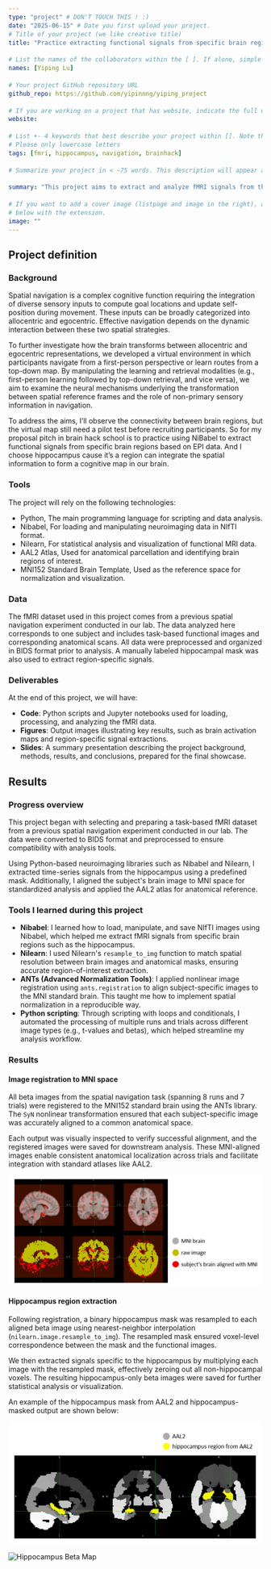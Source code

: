 ```yaml
---
type: "project" # DON'T TOUCH THIS ! :)
date: "2025-06-15" # Date you first upload your project.
# Title of your project (we like creative title)
title: "Practice extracting functional signals from specific brain region"

# List the names of the collaborators within the [ ]. If alone, simple put your name within []
names: [Yiping Lu]

# Your project GitHub repository URL
github_repo: https://github.com/yipinnng/yiping_project

# If you are working on a project that has website, indicate the full url including "https://" below or leave it empty.
website:

# List +- 4 keywords that best describe your project within []. Note that the project summary also involves a number of key words. Those are listed on top of the [github repository](https://github.com/PSY6983-2021/project_template), click `manage topics`.
# Please only lowercase letters
tags: [fmri, hippocampus, navigation, brainhack]

# Summarize your project in < ~75 words. This description will appear at the top of your page and on the list page with other projects..

summary: "This project aims to extract and analyze fMRI signals from the hippocampus during spatial navigation, using a reproducible workflow based on open tools and data formats."

# If you want to add a cover image (listpage and image in the right), add it to your directory and indicate the name
# below with the extension.
image: ""
---
```

<!-- This is an html comment and this won't appear in the rendered page. You are now editing the "content" area, the core of your description. Everything that you can do in markdown is allowed below. We added a couple of comments to guide your through documenting your progress. -->

## Project definition

### Background

Spatial navigation is a complex cognitive function requiring the integration of diverse sensory inputs to compute goal locations and update self-position during movement. These inputs can be broadly categorized into allocentric and egocentric. Effective navigation depends on the dynamic interaction between these two spatial strategies.

To further investigate how the brain transforms between allocentric and egocentric representations, we developed a virtual environment in which participants navigate from a first-person perspective or learn routes from a top-down map. By manipulating the learning and retrieval modalities (e.g., first-person learning followed by top-down retrieval, and vice versa), we aim to examine the neural mechanisms underlying the transformation between spatial reference frames and the role of non-primary sensory information in navigation.

To address the aims, I’ll observe the connectivity between brain regions, but the virtual map still need a pilot test before recruiting participants. So for my proposal pitch in brain hack school is to practice using NiBabel to extract functional signals from specific brain regions based on EPI data. And I choose hippocampus cause it’s a region can integrate the spatial information to form a cognitive map in our brain.

### Tools

The project will rely on the following technologies:
 * Python, The main programming language for scripting and data analysis.
 * Nibabel, For loading and manipulating neuroimaging data in NIfTI format.
 * Nilearn, For statistical analysis and visualization of functional MRI data.
 * AAL2 Atlas, Used for anatomical parcellation and identifying brain regions of interest.
 * MNI152 Standard Brain Template, Used as the reference space for normalization and visualization.

### Data

The fMRI dataset used in this project comes from a previous spatial navigation experiment conducted in our lab. The data analyzed here corresponds to one subject and includes task-based functional images and corresponding anatomical scans. All data were preprocessed and organized in BIDS format prior to analysis. A manually labeled hippocampal mask was also used to extract region-specific signals.

### Deliverables

At the end of this project, we will have:
 - **Code**: Python scripts and Jupyter notebooks used for loading, processing, and analyzing the fMRI data.
 - **Figures**: Output images illustrating key results, such as brain activation maps and region-specific signal extractions.
 - **Slides**: A summary presentation describing the project background, methods, results, and conclusions, prepared for the final showcase.

## Results

### Progress overview

This project began with selecting and preparing a task-based fMRI dataset from a previous spatial navigation experiment conducted in our lab. The data were converted to BIDS format and preprocessed to ensure compatibility with analysis tools.

Using Python-based neuroimaging libraries such as Nibabel and Nilearn, I extracted time-series signals from the hippocampus using a predefined mask. Additionally, I aligned the subject's brain image to MNI space for standardized analysis and applied the AAL2 atlas for anatomical reference.

### Tools I learned during this project

 - **Nibabel**: I learned how to load, manipulate, and save NIfTI images using Nibabel, which helped me extract fMRI signals from specific brain regions such as the hippocampus.
 - **Nilearn**: I used Nilearn's `resample_to_img` function to match spatial resolution between brain images and anatomical masks, ensuring accurate region-of-interest extraction.
 - **ANTs (Advanced Normalization Tools)**: I applied nonlinear image registration using `ants.registration` to align subject-specific images to the MNI standard brain. This taught me how to implement spatial normalization in a reproducible way.
 - **Python scripting**: Through scripting with loops and conditionals, I automated the processing of multiple runs and trials across different image types (e.g., t-values and betas), which helped streamline my analysis workflow.

### Results

#### Image registration to MNI space

All beta images from the spatial navigation task (spanning 8 runs and 7 trials) were registered to the MNI152 standard brain using the ANTs library. The `SyN` nonlinear transformation ensured that each subject-specific image was accurately aligned to a common anatomical space.

Each output was visually inspected to verify successful alignment, and the registered images were saved for downstream analysis. These MNI-aligned images enable consistent anatomical localization across trials and facilitate integration with standard atlases like AAL2.

![Hippocampus Beta Map](figures/figure1.png)

#### Hippocampus region extraction

Following registration, a binary hippocampus mask was resampled to each aligned beta image using nearest-neighbor interpolation (`nilearn.image.resample_to_img`). The resampled mask ensured voxel-level correspondence between the mask and the functional images.

We then extracted signals specific to the hippocampus by multiplying each image with the resampled mask, effectively zeroing out all non-hippocampal voxels. The resulting hippocampus-only beta images were saved for further statistical analysis or visualization.

An example of the hippocampus mask from AAL2 and hippocampus-masked output are shown below:

![Hippocampus Beta Map](figures/figure3.png)

![Hippocampus Beta Map](figures/figure.png)

